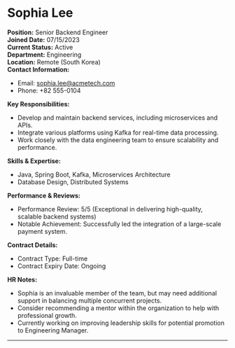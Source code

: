# Sophia Lee

**Position:** Senior Backend Engineer  
**Joined Date:** 07/15/2023  
**Current Status:** Active  
**Department:** Engineering  
**Location:** Remote (South Korea)  
**Contact Information:**  
- Email: sophia.lee@acmetech.com  
- Phone: +82 555-0104  

**Key Responsibilities:**
- Develop and maintain backend services, including microservices and APIs.
- Integrate various platforms using Kafka for real-time data processing.
- Work closely with the data engineering team to ensure scalability and performance.

**Skills & Expertise:**
- Java, Spring Boot, Kafka, Microservices Architecture
- Database Design, Distributed Systems

**Performance & Reviews:**
- Performance Review: 5/5 (Exceptional in delivering high-quality, scalable backend systems)
- Notable Achievement: Successfully led the integration of a large-scale payment system.

**Contract Details:**
- Contract Type: Full-time  
- Contract Expiry Date: Ongoing  

**HR Notes:**
- Sophia is an invaluable member of the team, but may need additional support in balancing multiple concurrent projects.
- Consider recommending a mentor within the organization to help with professional growth.
- Currently working on improving leadership skills for potential promotion to Engineering Manager.
---
